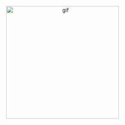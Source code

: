<p align="center">
  <img src="https://media0.giphy.com/media/v1.Y2lkPTc5MGI3NjExeG9hcW92NDdidGR2b29sYXp6cndhNGZ6end3NTV0bjZneWc2ZmNraiZlcD12MV9pbnRlcm5hbF9naWZfYnlfaWQmY3Q9Zw/q966pc8LlOUPx29X3W/giphy.gif" alt="gif" width="300" />
</p>
